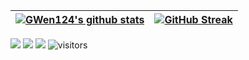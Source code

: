 | <a href="https://github.com/GWen124"><img align="center" src="https://github-readme-stats.vercel.app/api?username=GWen124&show_icons=true&include_all_commits=true&theme=graywhite&hide_border=true" alt="GWen124's github stats" /></a> | [![GitHub Streak](https://github-readme-streak-stats.herokuapp.com?user=GWen124&hide_border=true&date_format=%5BY.%5Dn.j)](https://github.com/GWen124) |
| ------------- |  ------------- | 



[![](https://img.shields.io/badge/Home-点击进入-FFFFFF.svg)](https://gw124.top)
[![](https://img.shields.io/badge/Blog-点击进入-FFFFFF.svg)](https://blog.gw124.top)
[![](https://img.shields.io/badge/Telegram-点击联系-FFFFFF.svg)](https://t.me/WenGe124_Bot)
![visitors](https://visitor-badge.laobi.icu/badge?page_id=GWen124.visitor-badge)
